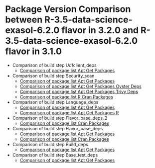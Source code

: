 # Package Version Comparison between R-3.5-data-science-exasol-6.2.0 flavor in 3.2.0 and R-3.5-data-science-exasol-6.2.0 flavor in 3.1.0

- Comparison of build step Udfclient_deps
  - [Comparison of package list Apt Get Packages](udfclient_deps/apt_get_packages_diff.md)
- Comparison of build step Security_scan
  - [Comparison of package list Apt Get Packages](security_scan/apt_get_packages_diff.md)
  - [Comparison of package list Apt Get Packages Oyster Deps](security_scan/apt_get_packages_oyster_deps_diff.md)
  - [Comparison of package list Apt Get Packages Trivy Deps](security_scan/apt_get_packages_trivy_deps_diff.md)
  - [Comparison of package list R Cran Packages](security_scan/r_cran_packages_diff.md)
- Comparison of build step Language_deps
  - [Comparison of package list Apt Get Packages](language_deps/apt_get_packages_diff.md)
  - [Comparison of package list Apt Get Packages R](language_deps/apt_get_packages_r_diff.md)
- Comparison of build step Flavor_base_deps_2
  - [Comparison of package list Cran Packages](flavor_base_deps_2/cran_packages_diff.md)
- Comparison of build step Flavor_base_deps
  - [Comparison of package list Apt Get Packages](flavor_base_deps/apt_get_packages_diff.md)
  - [Comparison of package list Cran Packages](flavor_base_deps/cran_packages_diff.md)
- Comparison of build step Build_deps
  - [Comparison of package list Apt Get Packages](build_deps/apt_get_packages_diff.md)
- Comparison of build step Base_test_deps
  - [Comparison of package list Apt Get Packages](base_test_deps/apt_get_packages_diff.md)
